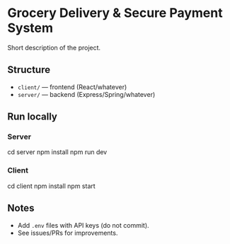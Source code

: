 # Grocery Delivery & Secure Payment System

Short description of the project.

## Structure
- `client/` — frontend (React/whatever)
- `server/` — backend (Express/Spring/whatever)

## Run locally
### Server
cd server
npm install
npm run dev

### Client
cd client
npm install
npm start

## Notes
- Add `.env` files with API keys (do not commit).
- See issues/PRs for improvements.
